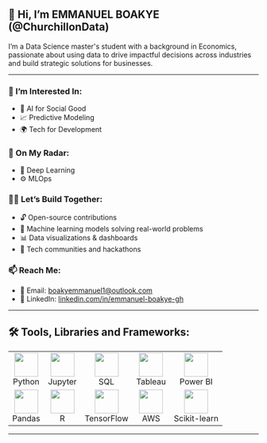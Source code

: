 ## 👋 Hi, I’m EMMANUEL BOAKYE (@ChurchillonData)

I’m a Data Science master's student with a background in Economics, passionate about using data to drive impactful decisions across industries and build strategic solutions for businesses.

---

### 👀 I’m Interested In:
- 🤖 AI for Social Good
- 📈 Predictive Modeling
- 🌍 Tech for Development

### 🚀 On My Radar:
- 🧠 Deep Learning
- ⚙️ MLOps

### 🧑‍💻 Let’s Build Together:
- 🔓 Open-source contributions
- 🤯 Machine learning models solving real-world problems
- 📊 Data visualizations & dashboards
- 💬 Tech communities and hackathons
  
### 📫 Reach Me:
-  📧 Email: boakyemmanuel1@outlook.com
-  🔗 LinkedIn: [linkedin.com/in/emmanuel-boakye-gh ](linkedin.com/in/emmanuel-boakye-gh )

---

## 🛠️ Tools, Libraries and Frameworks:

<table>
  <tr>
    <td align="center"><img src="https://skillicons.dev/icons?i=python" width="48" /><br/>Python</td>
    <td align="center"><img src="https://cdn.jsdelivr.net/gh/devicons/devicon/icons/jupyter/jupyter-original.svg" width="48" /><br/>Jupyter</td>
    <td align="center"><img src="https://upload.wikimedia.org/wikipedia/commons/8/87/Sql_data_base_with_logo.png" width="48" /><br/>SQL</td>
    <td align="center"><img src="https://upload.wikimedia.org/wikipedia/commons/4/4b/Tableau_Logo.png" width="48" /><br/>Tableau</td>
    <td align="center"><img src="https://upload.wikimedia.org/wikipedia/commons/c/cf/New_Power_BI_Logo.svg" width="48" /><br/>Power BI</td>
  </tr>
  <tr>
    <td align="center"><img src="https://cdn.jsdelivr.net/gh/devicons/devicon/icons/pandas/pandas-original.svg" width="48" /><br/>Pandas</td>
    <td align="center"><img src="https://skillicons.dev/icons?i=r" width="48" /><br/>R</td>
    <td align="center"><img src="https://skillicons.dev/icons?i=tensorflow" width="48" /><br/>TensorFlow</td>
    <td align="center"><img src="https://skillicons.dev/icons?i=aws" width="48" /><br/>AWS</td>
    <td align="center"><img src="https://upload.wikimedia.org/wikipedia/commons/0/05/Scikit_learn_logo_small.svg" width="48" /><br/>Scikit-learn</td>
  </tr>
</table>

---

> 
